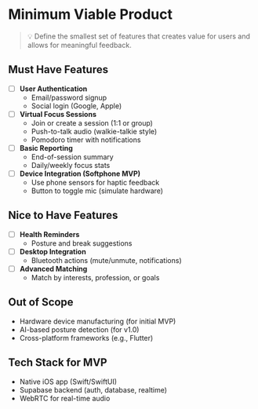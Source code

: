# Minimum Viable Product

> 💡 Define the smallest set of features that creates value for users and allows for meaningful feedback.

## Must Have Features
- [ ] **User Authentication**
  - Email/password signup
  - Social login (Google, Apple)
- [ ] **Virtual Focus Sessions**
  - Join or create a session (1:1 or group)
  - Push-to-talk audio (walkie-talkie style)
  - Pomodoro timer with notifications
- [ ] **Basic Reporting**
  - End-of-session summary
  - Daily/weekly focus stats
- [ ] **Device Integration (Softphone MVP)**
  - Use phone sensors for haptic feedback
  - Button to toggle mic (simulate hardware)

## Nice to Have Features
- [ ] **Health Reminders**
  - Posture and break suggestions
- [ ] **Desktop Integration**
  - Bluetooth actions (mute/unmute, notifications)
- [ ] **Advanced Matching**
  - Match by interests, profession, or goals

## Out of Scope
- Hardware device manufacturing (for initial MVP)
- AI-based posture detection (for v1.0)
- Cross-platform frameworks (e.g., Flutter)

## Tech Stack for MVP
- Native iOS app (Swift/SwiftUI)
- Supabase backend (auth, database, realtime)
- WebRTC for real-time audio

